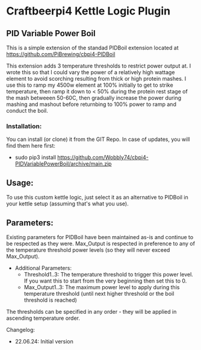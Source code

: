 # Craftbeerpi4 Kettle Logic Plugin

## PID Variable Power Boil

This is a simple extension of the standad PIDBoil extension located at https://github.com/PiBrewing/cbpi4-PIDBoil

This extension adds 3 temperature thresholds to restrict power output at. I wrote this so that I could vary the
power of a relatively high wattage element to avoid scorching resulting from thick or high protein mashes. I use
this to ramp my 4500w element at 100% initially to get to strike temperature, then ramp it down to < 50% during
the protein rest stage of the mash betweeen 50-60C, then gradually increase the power during mashing and mashout
before returnbing to 100% power to ramp and conduct the boil.

### Installation:

You can install (or clone) it from the GIT Repo. In case of updates, you will find them here first:
- sudo pip3 install https://github.com/Wobbly74/cbpi4-PIDVariablePowerBoil/archive/main.zip

## Usage:

To use this custom kettle logic, just select it as an alternative to PIDBoil in your kettle setup (assuming that's what you use).

## Parameters:

Existing parameters for PIDBoil have been maintained as-is and continue to be respected as they were. Max_Output
is respected in preference to any of the temperature threshold power levels (so they will never exceed Max_Output).

- Additional Parameters:
	- Threshold1..3: The temperature threshold to trigger this power level. If you want this to start from the very beginning then set this to 0.
    - Max_Output1..3: The maximum power level to apply during this temperature threshold (until next higher threshold or the boil threshold is reached)

The thresholds can be specified in any order - they will be applied in ascending temperature order.

Changelog:

- 22.06.24: Initial version